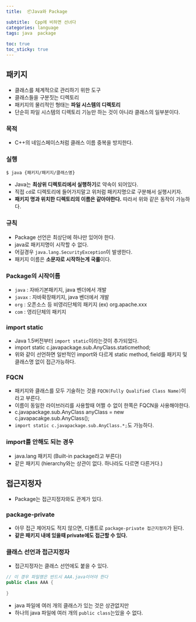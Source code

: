 ```yaml
---
title:  📦Java와 Package

subtitle:  Cpp에 비하면 선녀다
categories: language 
tags: java  package
 
toc: true
toc_sticky: true
---
```


  
## 패키지  
- 클래스를 체계적으로 관리하기 위한 도구  
- 클래스들을 구분짓는 디렉토리  
- 패키지의 물리적인 형태는 **파일 시스템의 디렉토리**  
- 단순히 파일 시스템의 디렉토리 기능만 하는 것이 아니라 클래스의 일부분이다.  
  
### 목적  
- C++의 네임스페이스처럼 클래스 이름 중복을 방지한다.  
  
### 실행  
```shell  
$ java {패키지/패키지/클래스명}  
```  
  
- Java는 **최상위 디렉토리에서 실행하기**로 약속이 되어있다.  
- 직접 `cd`로 디렉토리에 들어가지말고 위처럼 패키지명으로 구분해서 실행시키자.  
- **패키지 명과 위치한 디렉토리의 이름은 같아야한다.** 따라서 위와 같은 동작이 가능하다.  
  
### 규칙  
- Package 선언은 최상단에 하나만 있어야 한다.  
- java로 패키지명이 시작할 수 없다.  
- 어길경우 `java.lang.SecurityException`이 발생한다.  
- 패키지 이름은 **소문자로 시작하는게 국룰**이다.  
  
### Package의 시작이름  
- `java` : 자바기본패키지, java 벤더에서 개발  
- `javax` : 자바확장패키지, java 벤더에서 개발  
- `org` : 오픈소스 등 비영리단체의 패키지 (ex) org.apache.xxx  
- `com` : 영리단체의 패키지  
  
### import static  
- Java 1.5버전부터 `import static`이라는것이 추가되었다.  
- import static c.javapackage.sub.AnyClass.staticmethod;  
- 위와 같이 선언하면 일반적인 import와 다르게 static method, field를 패키지 및 클래스명 없이 접근가능하다.  
  
### FQCN  
- 패키지와 클래스를 모두 기술하는 것을 `FQCN(Fully Qualified Class Name)`이라고 부른다.  
- 이름이 동일한 라이브러리를 사용할때 어쩔 수 없이 한쪽은 FQCN을 사용해야한다.  
- c.javapackage.sub.AnyClass anyClass = new c.javapacakge.sub.AnyClass();  
- `import static c.javapackage.sub.AnyClass.*;`도 가능하다.  
  
### import를 안해도 되는 경우  
- java.lang 패키지 (Built-in package라고 부른다)  
- 같은 패키지 (hierarchy와는 상관이 없다. 하나라도 다르면 다른거다.)  
  
## 접근지정자  
- Package는 접근지정자와도 관계가 있다.  
  
### package-private  
- 아무 접근 제어자도 적지 않으면, 디폴트로 `package-private 접근지정자`가 된다.  
- **같은 패키지 내에 있을때 private에도 접근할 수 있다.**  
  
### 클래스 선언과 접근지정자  
- 접근지정자는 클래스 선언에도 붙을 수 있다.  
  
```java  
// 이 경우 파일명은 반드시 AAA.java이어야 한다  
public class AAA {  
  
}  
```  
  
- java 파일에 여러 개의 클래스가 있는 것은 상관없지만  
- 하나의 java 파일에 여러 개의 `public class`는있을 수 없다.  
